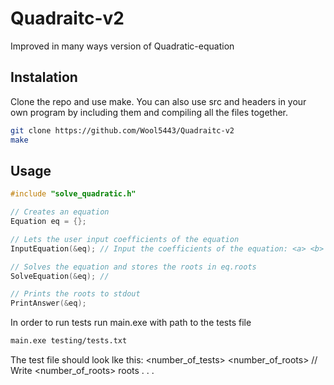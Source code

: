# Quadraitc-v2
Improved in many ways version of Quadratic-equation

## Instalation

Clone the repo and use make. You can also use src and headers in your own program by including them and compiling all the files together.

```bash
git clone https://github.com/Wool5443/Quadraitc-v2
make
```

## Usage

```c++
#include "solve_quadratic.h"

// Creates an equation
Equation eq = {};

// Lets the user input coefficients of the equation
InputEquation(&eq); // Input the coefficients of the equation: <a> <b> <c><return>

// Solves the equation and stores the roots in eq.roots
SolveEquation(&eq); //

// Prints the roots to stdout
PrintAnswer(&eq);
```

In order to run tests run main.exe with path to the tests file

```bash
main.exe testing/tests.txt
```

The test file should look lke this:
<number_of_tests>
<coeff1> <coeff2> <coeff3> <number_of_roots> <roots> // Write <number_of_roots> roots
.
.
.
